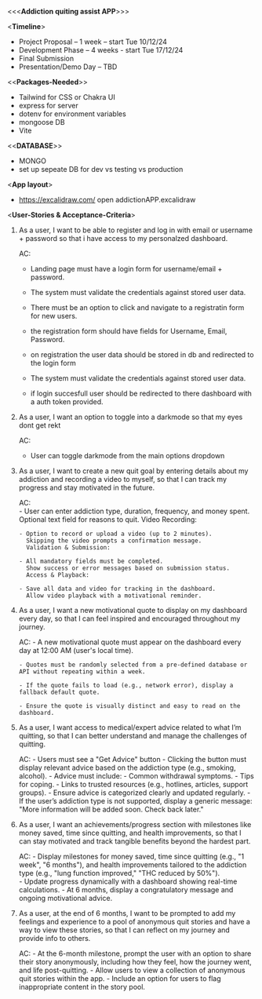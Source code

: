 <<<**Addiction quiting assist APP**>>>

<**Timeline**>

- Project Proposal – 1 week – start Tue 10/12/24
- Development Phase – 4 weeks - start Tue 17/12/24
- Final Submission
- Presentation/Demo Day – TBD

<<**Packages-Needed**>>

- Tailwind for CSS or Chakra UI
- express for server
- dotenv for environment variables
- mongoose DB
- Vite

<<**DATABASE**>>

- MONGO 
- set up sepeate DB for dev vs testing vs production  

<**App layout**>

- https://excalidraw.com/   open addictionAPP.excalidraw

<**User-Stories & Acceptance-Criteria**>

1.  As a user,
    I want to be able to register and log in with email or username + password so that i have access to my personalzed dashboard.
   
    AC:
       - Landing page must have a login form for username/email + password.
       - The system must validate the credentials against stored user data.

       - There must be an option to click and navigate to a registratin form for new users.
       - the registration form should have fields for Username, Email, Password.
       - on registration the user data should be stored in db and redirected to the login form
        
       - The system must validate the credentials against stored user data.
       - if login succesfull user should be redirected to there dashboard with a auth token provided.

2. As a user,
   I want an option to toggle into a darkmode so that my eyes dont get rekt

   AC: 
      - User can toggle darkmode from the main options dropdown

3. As a user,
   I want to create a new quit goal by entering details about my addiction and recording a video to myself,
   so that I can track my progress and stay motivated in the future.

   AC:   
       - User can enter addiction type, duration, frequency, and money spent.
         Optional text field for reasons to quit.
         Video Recording:

       - Option to record or upload a video (up to 2 minutes).
         Skipping the video prompts a confirmation message.
         Validation & Submission:

       - All mandatory fields must be completed. 
         Show success or error messages based on submission status.
         Access & Playback:
 
       - Save all data and video for tracking in the dashboard.
         Allow video playback with a motivational reminder.

4. As a user,
   I want a new motivational quote to display on my dashboard every day,
   so that I can feel inspired and encouraged throughout my journey.

   AC:
       - A new motivational quote must appear on the dashboard every day at 12:00 AM (user's local time).

       - Quotes must be randomly selected from a pre-defined database or API without repeating within a week.

       - If the quote fails to load (e.g., network error), display a fallback default quote.

       - Ensure the quote is visually distinct and easy to read on the dashboard.

5. As a user,
   I want access to medical/expert advice related to what I’m quitting,
   so that I can better understand and manage the challenges of quitting.

   AC:
       - Users must see a "Get Advice" button 
       - Clicking the button must display relevant advice based on the addiction type (e.g., smoking, alcohol).
       - Advice must include:
            - Common withdrawal symptoms.
            - Tips for coping.
            - Links to trusted resources (e.g., hotlines, articles, support groups).
       - Ensure advice is categorized clearly and updated regularly.
       - If the user’s addiction type is not supported, display a generic message: "More information will be added soon. Check back later."    

6. As a user, 
   I want an achievements/progress section with milestones like money saved, time since quitting, and health improvements, 
   so that I can stay motivated and track tangible benefits beyond the hardest part.

   AC: 
       - Display milestones for money saved, time since quitting (e.g., "1 week", "6 months"), 
         and health improvements tailored to the addiction type (e.g., "lung function improved," "THC reduced by 50%").  
       - Update progress dynamically with a dashboard showing real-time calculations.
       - At 6 months, display a congratulatory message and ongoing motivational advice.
           
7. As a user, at the end of 6 months, I want to be prompted to add my feelings and experience to a pool of anonymous quit stories and have a way to view these stories, 
   so that I can reflect on my journey and provide info to others.

   AC: 
       - At the 6-month milestone, prompt the user with an option to share their story anonymously, including how they feel, how the journey went, and life post-quitting.
       - Allow users to view a collection of anonymous quit stories within the app.
       - Include an option for users to flag inappropriate content in the story pool.